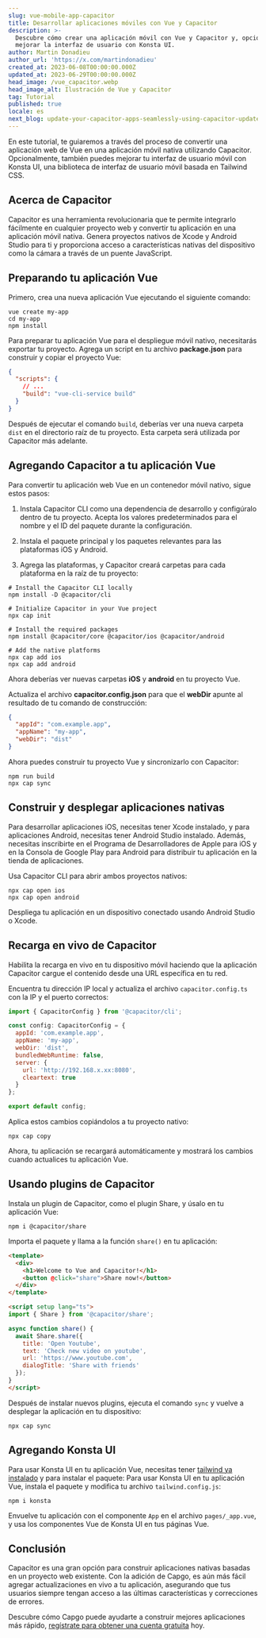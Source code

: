 ```yaml
---
slug: vue-mobile-app-capacitor
title: Desarrollar aplicaciones móviles con Vue y Capacitor
description: >-
  Descubre cómo crear una aplicación móvil con Vue y Capacitor y, opcionalmente,
  mejorar la interfaz de usuario con Konsta UI.
author: Martin Donadieu
author_url: 'https://x.com/martindonadieu'
created_at: 2023-06-08T00:00:00.000Z
updated_at: 2023-06-29T00:00:00.000Z
head_image: /vue_capacitor.webp
head_image_alt: Ilustración de Vue y Capacitor
tag: Tutorial
published: true
locale: es
next_blog: update-your-capacitor-apps-seamlessly-using-capacitor-updater
---
```


En este tutorial, te guiaremos a través del proceso de convertir una aplicación web de Vue en una aplicación móvil nativa utilizando Capacitor. Opcionalmente, también puedes mejorar tu interfaz de usuario móvil con Konsta UI, una biblioteca de interfaz de usuario móvil basada en Tailwind CSS.

## Acerca de Capacitor

Capacitor es una herramienta revolucionaria que te permite integrarlo fácilmente en cualquier proyecto web y convertir tu aplicación en una aplicación móvil nativa. Genera proyectos nativos de Xcode y Android Studio para ti y proporciona acceso a características nativas del dispositivo como la cámara a través de un puente JavaScript.

## Preparando tu aplicación Vue

Primero, crea una nueva aplicación Vue ejecutando el siguiente comando:

```shell
vue create my-app
cd my-app
npm install
```

Para preparar tu aplicación Vue para el despliegue móvil nativo, necesitarás exportar tu proyecto. Agrega un script en tu archivo **package.json** para construir y copiar el proyecto Vue:

```json
{
  "scripts": {
    // ...
    "build": "vue-cli-service build"
  }
}
```

Después de ejecutar el comando `build`, deberías ver una nueva carpeta `dist` en el directorio raíz de tu proyecto. Esta carpeta será utilizada por Capacitor más adelante.

## Agregando Capacitor a tu aplicación Vue

Para convertir tu aplicación web Vue en un contenedor móvil nativo, sigue estos pasos:

1. Instala Capacitor CLI como una dependencia de desarrollo y configúralo dentro de tu proyecto. Acepta los valores predeterminados para el nombre y el ID del paquete durante la configuración.

2. Instala el paquete principal y los paquetes relevantes para las plataformas iOS y Android.

3. Agrega las plataformas, y Capacitor creará carpetas para cada plataforma en la raíz de tu proyecto:

```shell
# Install the Capacitor CLI locally
npm install -D @capacitor/cli

# Initialize Capacitor in your Vue project
npx cap init

# Install the required packages
npm install @capacitor/core @capacitor/ios @capacitor/android

# Add the native platforms
npx cap add ios
npx cap add android
```

Ahora deberías ver nuevas carpetas **iOS** y **android** en tu proyecto Vue.

Actualiza el archivo **capacitor.config.json** para que el **webDir** apunte al resultado de tu comando de construcción:

```json
{
  "appId": "com.example.app",
  "appName": "my-app",
  "webDir": "dist"
}
```

Ahora puedes construir tu proyecto Vue y sincronizarlo con Capacitor:

```shell
npm run build
npx cap sync
```

## Construir y desplegar aplicaciones nativas

Para desarrollar aplicaciones iOS, necesitas tener Xcode instalado, y para aplicaciones Android, necesitas tener Android Studio instalado. Además, necesitas inscribirte en el Programa de Desarrolladores de Apple para iOS y en la Consola de Google Play para Android para distribuir tu aplicación en la tienda de aplicaciones.

Usa Capacitor CLI para abrir ambos proyectos nativos:

```shell
npx cap open ios
npx cap open android
```

Despliega tu aplicación en un dispositivo conectado usando Android Studio o Xcode.

## Recarga en vivo de Capacitor

Habilita la recarga en vivo en tu dispositivo móvil haciendo que la aplicación Capacitor cargue el contenido desde una URL específica en tu red.

Encuentra tu dirección IP local y actualiza el archivo `capacitor.config.ts` con la IP y el puerto correctos:

```javascript
import { CapacitorConfig } from '@capacitor/cli';

const config: CapacitorConfig = {
  appId: 'com.example.app',
  appName: 'my-app',
  webDir: 'dist',
  bundledWebRuntime: false,
  server: {
    url: 'http://192.168.x.xx:8080',
    cleartext: true
  }
};

export default config;
```

Aplica estos cambios copiándolos a tu proyecto nativo:

```shell
npx cap copy
```

Ahora, tu aplicación se recargará automáticamente y mostrará los cambios cuando actualices tu aplicación Vue.

## Usando plugins de Capacitor

Instala un plugin de Capacitor, como el plugin Share, y úsalo en tu aplicación Vue:

```shell
npm i @capacitor/share
```

Importa el paquete y llama a la función `share()` en tu aplicación:

```html
<template>
  <div>
    <h1>Welcome to Vue and Capacitor!</h1>
    <button @click="share">Share now!</button>
  </div>
</template>

<script setup lang="ts">
import { Share } from '@capacitor/share';

async function share() {
  await Share.share({
    title: 'Open Youtube',
    text: 'Check new video on youtube',
    url: 'https://www.youtube.com',
    dialogTitle: 'Share with friends'
  });
}
</script>
```

Después de instalar nuevos plugins, ejecuta el comando `sync` y vuelve a desplegar la aplicación en tu dispositivo:

```
npx cap sync
```

## Agregando Konsta UI

Para usar Konsta UI en tu aplicación Vue, necesitas tener [tailwind ya instalado](https://tailwindcss.com/docs/guides/vite/#vue) y para instalar el paquete:
Para usar Konsta UI en tu aplicación Vue, instala el paquete y modifica tu archivo `tailwind.config.js`:

```shell
npm i konsta
```

Envuelve tu aplicación con el componente `App` en el archivo `pages/_app.vue`, y usa los componentes Vue de Konsta UI en tus páginas Vue.

## Conclusión

Capacitor es una gran opción para construir aplicaciones nativas basadas en un proyecto web existente. Con la adición de Capgo, es aún más fácil agregar actualizaciones en vivo a tu aplicación, asegurando que tus usuarios siempre tengan acceso a las últimas características y correcciones de errores.

Descubre cómo Capgo puede ayudarte a construir mejores aplicaciones más rápido, [regístrate para obtener una cuenta gratuita](/register/) hoy.